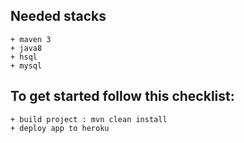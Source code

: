 ## Needed stacks
    + maven 3
    + java8
    + hsql
    + mysql
    
## To get started follow this checklist:
    + build project : mvn clean install
    + deploy app to heroku
